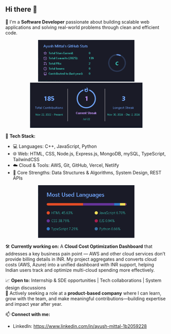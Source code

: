 ## Hi there 👋

🚀 I'm a **Software Developer** passionate about building scalable web applications and solving real-world problems through clean and efficient code.

<p display="flex" align="center" justify-content="space-between" gap=4>
  <img src="https://github.com/ayushmittal0608/ayushmittal0608/blob/d3f56e855925147218bdf00311e1319f6d1941f9/total.PNG" width="300" alt="My image" />
  <img src="https://github.com/ayushmittal0608/ayushmittal0608/blob/d3f56e855925147218bdf00311e1319f6d1941f9/streak.PNG" width="350" alt="My image" />
</p>

🔧 **Tech Stack:**
- 💻 Languages: C++, JavaScript, Python
- 🌐 Web: HTML, CSS, Node.js, Express.js, MongoDB, mySQL, TypeScript, TailwindCSS
- ☁️ Cloud & Tools: AWS, Git, GitHub, Vercel, Netlify
- 🧠 Core Strengths: Data Structures & Algorithms, System Design, REST APIs

<p align="center">
  <img src="https://raw.githubusercontent.com/ayushmittal0608/ayushmittal0608/c12946f0963d8530e64107d60da58de879dae376/languages.PNG" width="300" alt="My image" />
</p>

🛠️ **Currently working on:** A **Cloud Cost Optimization Dashboard** that addresses a key business pain point — AWS and other cloud services don’t provide billing details in INR. My project aggregates and converts cloud costs (AWS, Azure) into a unified dashboard with INR support, helping Indian users track and optimize multi-cloud spending more effectively.

📈 **Open to:** Internship & SDE opportunities | Tech collaborations | System design discussions  
🎯 Actively seeking a role at a **product-based company** where I can learn, grow with the team, and make meaningful contributions—building expertise and impact year after year.

📫 **Connect with me:**
- LinkedIn: https://www.linkedin.com/in/ayush-mittal-1b2059228
